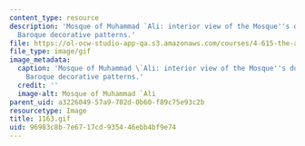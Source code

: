 ```yaml
---
content_type: resource
description: 'Mosque of Muhammad `Ali: interior view of the Mosque''s domes with their
  Baroque decorative patterns.'
file: https://ol-ocw-studio-app-qa.s3.amazonaws.com/courses/4-615-the-architecture-of-cairo-spring-2002/96983c8b7e6717cd935446ebb4bf9e74_1163.gif
file_type: image/gif
image_metadata:
  caption: 'Mosque of Muhammad \`Ali: interior view of the Mosque''s domes with their
    Baroque decorative patterns.'
  credit: ''
  image-alt: Mosque of Muhammad `Ali
parent_uid: a3226049-57a9-702d-0b60-f89c75e93c2b
resourcetype: Image
title: 1163.gif
uid: 96983c8b-7e67-17cd-9354-46ebb4bf9e74
---
```

